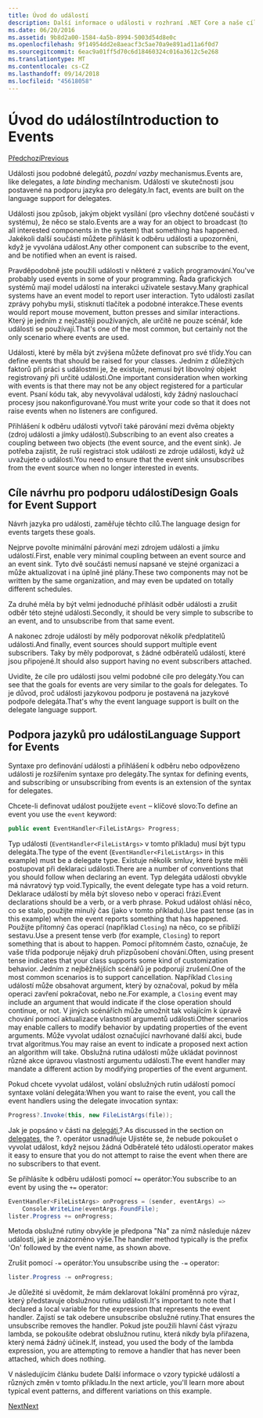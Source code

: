 ```yaml
---
title: Úvod do událostí
description: Další informace o události v rozhraní .NET Core a naše cíle návrhu jazyk pro události v tomto přehledu.
ms.date: 06/20/2016
ms.assetid: 9b8d2a00-1584-4a5b-8994-5003d54d8e0c
ms.openlocfilehash: 9f14954dd2e8aeacf3c5ae70a9e891ad11a6f0d7
ms.sourcegitcommit: 6eac9a01ff5d70c6d18460324c016a3612c5e268
ms.translationtype: MT
ms.contentlocale: cs-CZ
ms.lasthandoff: 09/14/2018
ms.locfileid: "45618058"
---
```

# <a name="introduction-to-events"></a><span data-ttu-id="80117-103">Úvod do událostí</span><span class="sxs-lookup"><span data-stu-id="80117-103">Introduction to Events</span></span>

[<span data-ttu-id="80117-104">Předchozí</span><span class="sxs-lookup"><span data-stu-id="80117-104">Previous</span></span>](delegates-patterns.md)

<span data-ttu-id="80117-105">Události jsou podobné delegátů, *pozdní vazby* mechanismus.</span><span class="sxs-lookup"><span data-stu-id="80117-105">Events are, like delegates, a *late binding* mechanism.</span></span> <span data-ttu-id="80117-106">Události ve skutečnosti jsou postavené na podporu jazyka pro delegáty.</span><span class="sxs-lookup"><span data-stu-id="80117-106">In fact, events are built on the language support for delegates.</span></span>

<span data-ttu-id="80117-107">Události jsou způsob, jakým objekt vysílání (pro všechny dotčené součásti v systému), že něco se stalo.</span><span class="sxs-lookup"><span data-stu-id="80117-107">Events are a way for an object to broadcast (to all interested components in the system) that something has happened.</span></span> <span data-ttu-id="80117-108">Jakékoli další součásti můžete přihlásit k odběru události a upozorněni, když je vyvolána událost.</span><span class="sxs-lookup"><span data-stu-id="80117-108">Any other component can subscribe to the event, and be notified when an event is raised.</span></span>

<span data-ttu-id="80117-109">Pravděpodobně jste použili události v některé z vašich programování.</span><span class="sxs-lookup"><span data-stu-id="80117-109">You've probably used events in some of your programming.</span></span> <span data-ttu-id="80117-110">Řada grafických systémů mají model událostí na interakci uživatele sestavy.</span><span class="sxs-lookup"><span data-stu-id="80117-110">Many graphical systems have an event model to report user interaction.</span></span> <span data-ttu-id="80117-111">Tyto události zasílat zprávy pohybu myši, stisknutí tlačítek a podobné interakce.</span><span class="sxs-lookup"><span data-stu-id="80117-111">These events would report mouse movement, button presses and similar interactions.</span></span> <span data-ttu-id="80117-112">Který je jedním z nejčastěji používaných, ale určitě ne pouze scénář, kde události se používají.</span><span class="sxs-lookup"><span data-stu-id="80117-112">That's one of the most common, but certainly not the only scenario where events are used.</span></span>

<span data-ttu-id="80117-113">Události, které by měla být zvýšena můžete definovat pro své třídy.</span><span class="sxs-lookup"><span data-stu-id="80117-113">You can define events that should be raised for your classes.</span></span> <span data-ttu-id="80117-114">Jedním z důležitých faktorů při práci s událostmi je, že existuje, nemusí být libovolný objekt registrovaný při určité události.</span><span class="sxs-lookup"><span data-stu-id="80117-114">One important consideration when working with events is that there may not be any object registered for a particular event.</span></span> <span data-ttu-id="80117-115">Psaní kódu tak, aby nevyvolával události, kdy žádný naslouchací procesy jsou nakonfigurované.</span><span class="sxs-lookup"><span data-stu-id="80117-115">You must write your code so that it does not raise events when no listeners are configured.</span></span>

<span data-ttu-id="80117-116">Přihlášení k odběru události vytvoří také párování mezi dvěma objekty (zdroj události a jímky událostí).</span><span class="sxs-lookup"><span data-stu-id="80117-116">Subscribing to an event also creates a coupling between two objects (the event source, and the event sink).</span></span> <span data-ttu-id="80117-117">Je potřeba zajistit, že ruší registraci stok události ze zdroje události, když už uvažujete o události.</span><span class="sxs-lookup"><span data-stu-id="80117-117">You need to ensure that the event sink unsubscribes from the event source when no longer interested in events.</span></span>

## <a name="design-goals-for-event-support"></a><span data-ttu-id="80117-118">Cíle návrhu pro podporu událostí</span><span class="sxs-lookup"><span data-stu-id="80117-118">Design Goals for Event Support</span></span>

<span data-ttu-id="80117-119">Návrh jazyka pro události, zaměřuje těchto cílů.</span><span class="sxs-lookup"><span data-stu-id="80117-119">The language design for events targets these goals.</span></span>

<span data-ttu-id="80117-120">Nejprve povolte minimální párování mezi zdrojem události a jímku událostí.</span><span class="sxs-lookup"><span data-stu-id="80117-120">First, enable very minimal coupling between an event source and an event sink.</span></span> <span data-ttu-id="80117-121">Tyto dvě součásti nemusí napsané ve stejné organizaci a může aktualizovat i na úplně jiné plány.</span><span class="sxs-lookup"><span data-stu-id="80117-121">These two components may not be written by the same organization, and may even be updated on totally different schedules.</span></span>

<span data-ttu-id="80117-122">Za druhé měla by být velmi jednoduché přihlásit odběr události a zrušit odběr této stejné události.</span><span class="sxs-lookup"><span data-stu-id="80117-122">Secondly, it should be very simple to subscribe to an event, and to unsubscribe from that same event.</span></span>

<span data-ttu-id="80117-123">A nakonec zdroje událostí by měly podporovat několik předplatitelů události.</span><span class="sxs-lookup"><span data-stu-id="80117-123">And finally, event sources should support multiple event subscribers.</span></span> <span data-ttu-id="80117-124">Taky by měly podporovat, s žádné odběratelů událostí, které jsou připojené.</span><span class="sxs-lookup"><span data-stu-id="80117-124">It should also support having no event subscribers attached.</span></span>

<span data-ttu-id="80117-125">Uvidíte, že cíle pro události jsou velmi podobné cíle pro delegáty.</span><span class="sxs-lookup"><span data-stu-id="80117-125">You can see that the goals for events are very similar to the goals for delegates.</span></span>
<span data-ttu-id="80117-126">To je důvod, proč události jazykovou podporu je postavená na jazykové podpoře delegáta.</span><span class="sxs-lookup"><span data-stu-id="80117-126">That's why the event language support is built on the delegate language support.</span></span>

## <a name="language-support-for-events"></a><span data-ttu-id="80117-127">Podpora jazyků pro události</span><span class="sxs-lookup"><span data-stu-id="80117-127">Language Support for Events</span></span>

<span data-ttu-id="80117-128">Syntaxe pro definování události a přihlášení k odběru nebo odpovězeno události je rozšířením syntaxe pro delegáty.</span><span class="sxs-lookup"><span data-stu-id="80117-128">The syntax for defining events, and subscribing or unsubscribing from events is an extension of the syntax for delegates.</span></span>

<span data-ttu-id="80117-129">Chcete-li definovat událost použijete `event` – klíčové slovo:</span><span class="sxs-lookup"><span data-stu-id="80117-129">To define an event you use the `event` keyword:</span></span>

```csharp
public event EventHandler<FileListArgs> Progress;
```

<span data-ttu-id="80117-130">Typ události (`EventHandler<FileListArgs>` v tomto příkladu) musí být typu delegáta.</span><span class="sxs-lookup"><span data-stu-id="80117-130">The type of the event (`EventHandler<FileListArgs>` in this example) must be a delegate type.</span></span> <span data-ttu-id="80117-131">Existuje několik smluv, které byste měli postupovat při deklaraci události.</span><span class="sxs-lookup"><span data-stu-id="80117-131">There are a number of conventions that you should follow when declaring an event.</span></span> <span data-ttu-id="80117-132">Typ delegáta události obvykle má návratový typ void.</span><span class="sxs-lookup"><span data-stu-id="80117-132">Typically, the event delegate type has a void return.</span></span>
<span data-ttu-id="80117-133">Deklarace událostí by měla být sloveso nebo v operaci frázi.</span><span class="sxs-lookup"><span data-stu-id="80117-133">Event declarations should be a verb, or a verb phrase.</span></span>
<span data-ttu-id="80117-134">Pokud událost ohlásí něco, co se stalo, použijte minulý čas (jako v tomto příkladu).</span><span class="sxs-lookup"><span data-stu-id="80117-134">Use past tense (as in this example) when the event reports something that has happened.</span></span> <span data-ttu-id="80117-135">Použijte přítomný čas operací (například `Closing`) na něco, co se přiblíží sestavu.</span><span class="sxs-lookup"><span data-stu-id="80117-135">Use a present tense verb (for example, `Closing`) to report something that is about to happen.</span></span> <span data-ttu-id="80117-136">Pomocí přítomném často, označuje, že vaše třída podporuje nějaký druh přizpůsobení chování.</span><span class="sxs-lookup"><span data-stu-id="80117-136">Often, using present tense indicates that your class supports some kind of customization behavior.</span></span> <span data-ttu-id="80117-137">Jedním z nejběžnějších scénářů je podporují zrušení.</span><span class="sxs-lookup"><span data-stu-id="80117-137">One of the most common scenarios is to support cancellation.</span></span> <span data-ttu-id="80117-138">Například `Closing` událostí může obsahovat argument, který by označoval, pokud by měla operaci zavření pokračovat, nebo ne.</span><span class="sxs-lookup"><span data-stu-id="80117-138">For example, a `Closing` event may include an argument that would indicate if the close operation should continue, or not.</span></span>  <span data-ttu-id="80117-139">V jiných scénářích může umožnit tak volajícím k úpravě chování pomocí aktualizace vlastností argumentů události.</span><span class="sxs-lookup"><span data-stu-id="80117-139">Other scenarios may enable callers to modify behavior by updating properties of the event arguments.</span></span> <span data-ttu-id="80117-140">Může vyvolat událost označující navrhované další akci, bude trvat algoritmus.</span><span class="sxs-lookup"><span data-stu-id="80117-140">You may raise an event to indicate a proposed next action an algorithm will take.</span></span> <span data-ttu-id="80117-141">Obslužná rutina události může ukládat povinnost různé akce úpravou vlastností argumentu události.</span><span class="sxs-lookup"><span data-stu-id="80117-141">The event handler may mandate a different action by modifying  properties of the event argument.</span></span>

<span data-ttu-id="80117-142">Pokud chcete vyvolat událost, volání obslužných rutin událostí pomocí syntaxe volání delegáta:</span><span class="sxs-lookup"><span data-stu-id="80117-142">When you want to raise the event, you call the event handlers using the delegate invocation syntax:</span></span>

```csharp
Progress?.Invoke(this, new FileListArgs(file));
```

<span data-ttu-id="80117-143">Jak je popsáno v části na [delegáti](delegates-patterns.md),?.</span><span class="sxs-lookup"><span data-stu-id="80117-143">As discussed in the section on [delegates](delegates-patterns.md), the ?.</span></span>
<span data-ttu-id="80117-144">operátor usnadňuje Ujistěte se, že nebude pokoušet o vyvolat událost, když nejsou žádná Odběratelé této události.</span><span class="sxs-lookup"><span data-stu-id="80117-144">operator makes it easy to ensure that you do not attempt to raise the event when there are no subscribers to that event.</span></span>
 
<span data-ttu-id="80117-145">Se přihlásíte k odběru události pomocí `+=` operátor:</span><span class="sxs-lookup"><span data-stu-id="80117-145">You subscribe to an event by using the `+=` operator:</span></span>

```csharp
EventHandler<FileListArgs> onProgress = (sender, eventArgs) => 
    Console.WriteLine(eventArgs.FoundFile);
lister.Progress += onProgress;
```

<span data-ttu-id="80117-146">Metoda obslužné rutiny obvykle je předpona "Na" za nímž následuje název události, jak je znázorněno výše.</span><span class="sxs-lookup"><span data-stu-id="80117-146">The handler method typically is the prefix 'On' followed by the event name, as shown above.</span></span>

<span data-ttu-id="80117-147">Zrušit pomocí `-=` operátor:</span><span class="sxs-lookup"><span data-stu-id="80117-147">You unsubscribe using the `-=` operator:</span></span>

```csharp
lister.Progress -= onProgress;
```

<span data-ttu-id="80117-148">Je důležité si uvědomit, že mám deklarovat lokální proměnná pro výraz, který představuje obslužnou rutinu události.</span><span class="sxs-lookup"><span data-stu-id="80117-148">It's important to note that I declared a local variable for the expression that represents the event handler.</span></span> <span data-ttu-id="80117-149">Zajistí se tak odebere unsubscribe obslužné rutiny.</span><span class="sxs-lookup"><span data-stu-id="80117-149">That ensures the unsubscribe removes the handler.</span></span>
<span data-ttu-id="80117-150">Pokud jste použili hlavní část výrazu lambda, se pokoušíte odebrat obslužnou rutinu, která nikdy byla přiřazena, který nemá žádný účinek.</span><span class="sxs-lookup"><span data-stu-id="80117-150">If, instead, you used the body of the lambda expression, you are attempting to remove a handler that has never been attached, which does nothing.</span></span>

<span data-ttu-id="80117-151">V následujícím článku budete Další informace o vzory typické událostí a různých změn v tomto příkladu.</span><span class="sxs-lookup"><span data-stu-id="80117-151">In the next article, you'll learn more about typical event patterns, and different variations on this example.</span></span>

[<span data-ttu-id="80117-152">Next</span><span class="sxs-lookup"><span data-stu-id="80117-152">Next</span></span>](event-pattern.md)
